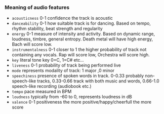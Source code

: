 ### Meaning of audio features

* `acousticness` 0-1 confidence the track is acoustic
* `danceability` 0-1 how suitable track is for dancing. Based on tempo, rhythm stability, beat strength and regularity
* `energy` 0-1 measure of intensity and activity. Based on dynamic range, loudness, timbre, general entropy. Death metal will have high energy, Bach will score low.
* `instrumentalness` 0-1 closer to 1 the higher probability of track not containing any vocals. Rap will score low, Orchestra will score high.
* `key` literal tone key 0=C, 1=C# etc...
* `liveness` 0-1 probability of track being performed live
* `mode` represents modality of track: 1 major ,0 minor
* `speechiness` presence of spoken words in track. 0-0.33 probably non-speech-like tracks, 0.33-0.66 track with both music and words, 0.66-1.0 speech-like recording (audiobook etc.)
* `tempo` pace measured in BPM
* `loudness` typically from -60 to 0, represents loudness in dB
* `valence` 0-1 positiveness the more positive/happy/cheerfull the more score
